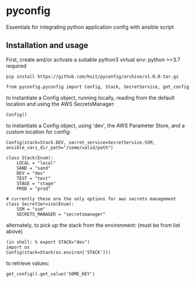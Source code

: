 # pyconfig

Essentials for integrating python application config with ansible script

## Installation and usage

First, create and/or activate a suitable python3 virtual env: python >=3.7 required

    pip install https://github.com/huit/pyconfig/archive/v1.0.0.tar.gz

    from pyconfig.pyconfig import Config, Stack, SecretService, get_config

to instantiate a Config object, running locally, reading from the default location and using the AWS SecretsManager:

    Config()
    
to instantiate a Config object, using 'dev', the AWS Parameter Store, and a custom location for config:    

    Config(stack=Stack.DEV, secret_service=SecretService.SSM, ansible_vars_dir_path="/some/valid/path")
    
    class Stack(Enum):
        LOCAL = "local"
        SAND = "sand"
        DEV = "dev"
        TEST = "test"
        STAGE = "stage"
        PROD = "prod"

    # currently these are the only options for aws secrets management
    class SecretService(Enum):
        SSM = "ssm"
        SECRETS_MANAGER = "secretsmanager"

alternately, to pick up the stack from the environment: (must be from list above)
    
    (in shell: % export STACK="dev")
    import os
    Config(stack=Stack(os.environ['STACK']))

to retrieve values:

    get_config().get_value('SOME_KEY')

